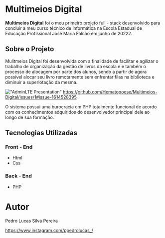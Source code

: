 # Multimeios Digital

**Multimeios Digital** foi o meu primeiro projeto full - stack desenvolvido para concluir a meu curso técnico de informática na Escola Estadual de Educação Profissional José Maria Falcão em junho de 20222.

## Sobre o Projeto

Mulitmeios Digital foi desenvolvida com a finalidade de facilitar e agilizar o trabalho de organização da gestão de livros da escola e e também o processo de alocagem por parte dos alunos, sendo a partir de agora possível alocar seu livro remotamente sem enfrentar filas na biblioteca e diminuir a superlotação da mesma.

!["AdminLTE Presentation"](https://adminlte.io/AdminLTE3.png "AdminLTE Presentation")
https://github.com/Hematopoese/Multimeios-Digital/issues/1#issue-1614528395

O sistema possui uma burocracia em PHP totalmente funcional de acordo com os conhecimentos adquiridos do desenvolvedor principal dele ao longo de sua formação.

## Tecnologias Utilizadas

### Front - End

- Html
- Css

### Back - End

- PHP

# Autor

Pedro Lucas Silva Pereira

https://www.instagram.com/ppedrolucas_/
